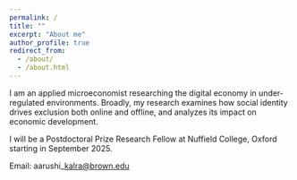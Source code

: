 ```yaml
---
permalink: /
title: ""
excerpt: "About me"
author_profile: true
redirect_from: 
  - /about/
  - /about.html
---
```





I am an applied microeconomist researching the digital economy in under-regulated environments. Broadly, my research examines how social identity drives exclusion both online and offline, and analyzes its impact on economic development.

I will be a Postdoctoral Prize Research Fellow at Nuffield College, Oxford starting in September 2025.

Email: aarushi\_kalra@brown.edu
